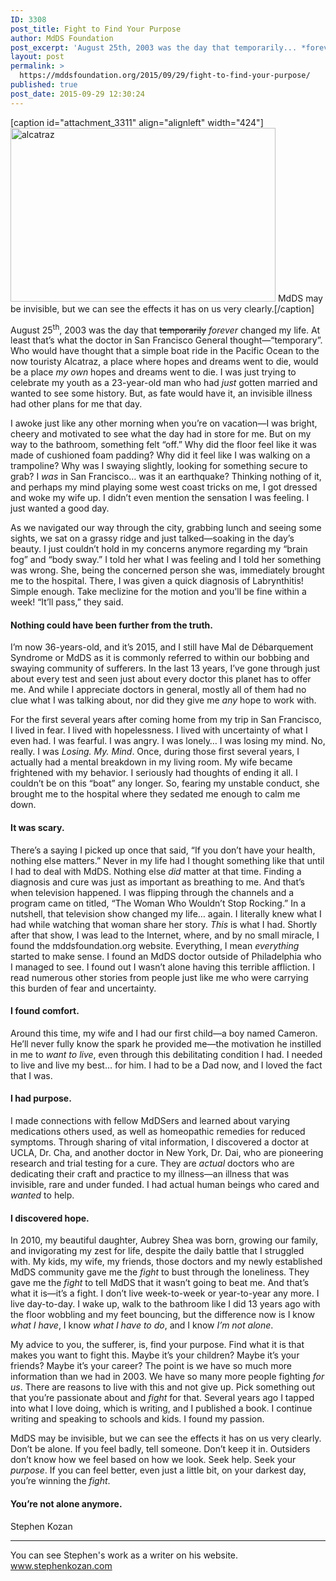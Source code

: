 ```yaml
---
ID: 3308
post_title: Fight to Find Your Purpose
author: MdDS Foundation
post_excerpt: 'August 25th, 2003 was the day that temporarily... *forever* changed my life. At least that’s what the doctor in San Francisco General thought—“temporary”. '
layout: post
permalink: >
  https://mddsfoundation.org/2015/09/29/fight-to-find-your-purpose/
published: true
post_date: 2015-09-29 12:30:24
---
```

[caption id="attachment_3311" align="alignleft" width="424"]<img class="wp-image-3311 size-full" src="https://mddsfoundation.files.wordpress.com/2015/09/alcatraz.jpg" alt="alcatraz" width="424" height="278" /> MdDS may be invisible, but we can see the effects it has on us very clearly.[/caption]

August 25<sup>th</sup>, 2003 was the day that <span style="text-decoration: line-through;">temporarily</span> <em>forever</em> changed my life. At least that’s what the doctor in San Francisco General thought—“temporary”. Who would have thought that a simple boat ride in the Pacific Ocean to the now touristy Alcatraz, a place where hopes and dreams went to die, would be a place <em>my own</em> hopes and dreams went to die. I was just trying to celebrate my youth as a 23-year-old man who had <em>just</em> gotten married and wanted to see some history. But, as fate would have it, an invisible illness had other plans for me that day.

I awoke just like any other morning when you’re on vacation—I was bright, cheery and motivated to see what the day had in store for me. But on my way to the bathroom, something felt “off.” Why did the floor feel like it was made of cushioned foam padding? Why did it feel like I was walking on a trampoline? Why was I swaying slightly, looking for something secure to grab? I <em>was</em> in San Francisco… was it an earthquake? Thinking nothing of it, and perhaps my mind playing some west coast tricks on me, I got dressed and woke my wife up. I didn’t even mention the sensation I was feeling. I just wanted a good day.

As we navigated our way through the city, grabbing lunch and seeing some sights, we sat on a grassy ridge and just talked—soaking in the day’s beauty. I just couldn’t hold in my concerns anymore regarding my “brain fog” and “body sway.” I told her what I was feeling and I told her something was wrong. She, being the concerned person she was, immediately brought me to the hospital. There, I was given a quick diagnosis of Labrynthitis! Simple enough. Take meclizine for the motion and you'll be fine within a week! “It’ll pass,” they said.
<h4>Nothing could have been further from the truth.</h4>
I’m now 36-years-old, and it’s 2015, and I still have Mal de Débarquement Syndrome or MdDS as it is commonly referred to within our bobbing and swaying community of sufferers. In the last 13 years, I’ve gone through just about every test and seen just about every doctor this planet has to offer me. And while I appreciate doctors in general, mostly all of them had no clue what I was talking about, nor did they give me <em>any</em> hope to work with.

For the first several years after coming home from my trip in San Francisco, I lived in fear. I lived with hopelessness. I lived with uncertainty of what I even had. I was fearful. I was angry. I was lonely… I was losing my mind. No, really. I was <em>Losing. My. Mind</em>. Once, during those first several years, I actually had a mental breakdown in my living room. My wife became frightened with my behavior. I seriously had thoughts of ending it all. I couldn’t be on this “boat” any longer. So, fearing my unstable conduct, she brought me to the hospital where they sedated me enough to calm me down.
<h4>It was scary.</h4>
There’s a saying I picked up once that said, “If you don’t have your health, nothing else matters.” Never in my life had I thought something like that until I had to deal with MdDS. Nothing else <em>did</em> matter at that time. Finding a diagnosis and cure was just as important as breathing to me. And that’s when television happened. I was flipping through the channels and a program came on titled, “The Woman Who Wouldn’t Stop Rocking.” In a nutshell, that television show changed my life… again. I literally knew what I had while watching that woman share her story. <em>This </em>is what I had. Shortly after that show, I was lead to the Internet, where, and by no small miracle, I found the mddsfoundation.org website. Everything, I mean <em>everything</em> started to make sense. I found an MdDS doctor outside of Philadelphia who I managed to see. I found out I wasn’t alone having this terrible affliction. I read numerous other stories from people just like me who were carrying this burden of fear and uncertainty.
<h4>I found comfort.</h4>
Around this time, my wife and I had our first child—a boy named Cameron. He’ll never fully know the spark he provided me—the motivation he instilled in me to <em>want to live</em>, even through this debilitating condition I had. I needed to live and live my best… for him. I had to be a Dad now, and I loved the fact that I was.
<h4>I had purpose.</h4>
I made connections with fellow MdDSers and learned about varying medications others used, as well as homeopathic remedies for reduced symptoms. Through sharing of vital information, I discovered a doctor at UCLA, Dr. Cha, and another doctor in New York, Dr. Dai, who are pioneering research and trial testing for a cure. They are <em>actual</em> doctors who are dedicating their craft and practice to my illness—an illness that was invisible, rare and under funded. I had actual human beings who cared and <em>wanted</em> to help.
<h4>I discovered hope.</h4>
In 2010, my beautiful daughter, Aubrey Shea was born, growing our family, and invigorating my zest for life, despite the daily battle that I struggled with. My kids, my wife, my friends, those doctors and my newly established MdDS community gave me the <em>fight</em> to bust through the loneliness. They gave me the <em>fight</em> to tell MdDS that it wasn’t going to beat me. And that’s what it is—it’s a fight. I don’t live week-to-week or year-to-year any more. I live day-to-day. I wake up, walk to the bathroom like I did 13 years ago with the floor wobbling and my feet bouncing, but the difference now is I know <em>what I have</em>, I know <em>what I have to do</em>, and I know <em>I’m not alone</em>.

My advice to you, the sufferer, is, find your purpose. Find what it is that makes you want to fight this. Maybe it’s your children? Maybe it’s your friends? Maybe it’s your career? The point is we have so much more information than we had in 2003. We have so many more people fighting <em>for us</em>. There are reasons to live with this and not give up. Pick something out that you’re passionate about and <em>fight</em> for that. Several years ago I tapped into what I love doing, which is writing, and I published a book. I continue writing and speaking to schools and kids. I found my passion.

MdDS may be invisible, but we can see the effects it has on us very clearly. Don’t be alone. If you feel badly, tell someone. Don’t keep it in. Outsiders don’t know how we feel based on how we look. Seek help. Seek your <em>purpose</em>. If you can feel better, even just a little bit, on your darkest day, you’re winning the <em>fight</em>.
<h4>You’re not alone anymore.</h4>
Stephen Kozan

<hr />

You can see Stephen's work as a writer on his website. <a href="http://www.stephenkozan.com/">www.stephenkozan.com</a>